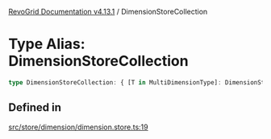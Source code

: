[RevoGrid Documentation v4.13.1](README.md) / DimensionStoreCollection

# Type Alias: DimensionStoreCollection

```ts
type DimensionStoreCollection: { [T in MultiDimensionType]: DimensionStore };
```

## Defined in

[src/store/dimension/dimension.store.ts:19](https://github.com/revolist/revogrid/blob/4ebc7221c475d12b7f731e54908af9eefb855c73/src/store/dimension/dimension.store.ts#L19)
